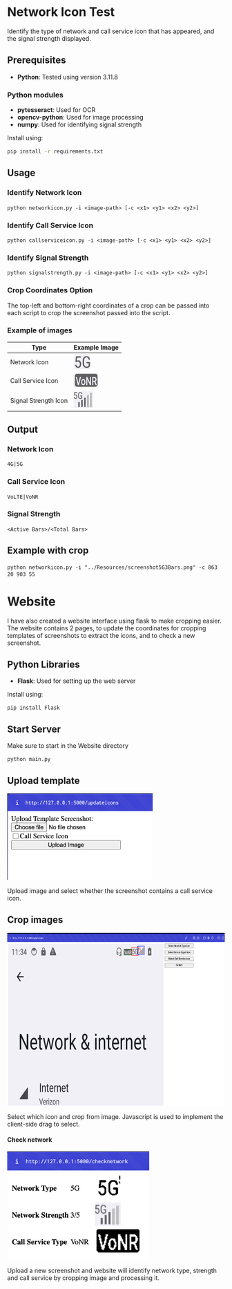 # Network Icon Test

Identify the type of network and call service icon that has appeared, and the signal strength displayed.

## Prerequisites

-   **Python**: Tested using version 3.11.8

### Python modules

-   **pytesseract**: Used for OCR
-   **opencv-python**: Used for image processing
-   **numpy**: Used for identifying signal strength

Install using:

```bash
pip install -r requirements.txt
```

## Usage

### Identify Network Icon

```
python networkicon.py -i <image-path> [-c <x1> <y1> <x2> <y2>]
```

### Identify Call Service Icon

```
python callserviceicon.py -i <image-path> [-c <x1> <y1> <x2> <y2>]
```

### Identify Signal Strength

```
python signalstrength.py -i <image-path> [-c <x1> <y1> <x2> <y2>]
```

### Crop Coordinates Option

The top-left and bottom-right coordinates of a crop can be passed into each script to crop the screenshot passed into the script.

### Example of images

| Type                 | Example Image             |
| -------------------- | ------------------------- |
| Network Icon         | ![5G](Resources/1.png)    |
| Call Service Icon    | ![VoNR](Resources/2.png)  |
| Signal Strength Icon | ![3Bars](Resources/3.png) |

## Output

### Network Icon

```
4G|5G
```

### Call Service Icon

```
VoLTE|VoNR
```

### Signal Strength

```
<Active Bars>/<Total Bars>
```

## Example with crop

```
python networkicon.py -i "../Resources/screenshot5G3Bars.png" -c 863 20 903 55
```

# Website

I have also created a website interface using flask to make cropping easier.
The website contains 2 pages, to update the coordinates for cropping templates of screenshots to extract the icons, and to check a new screenshot.

## Python Libraries

-   **Flask**: Used for setting up the web server

Install using:

```
pip install Flask
```

## Start Server

Make sure to start in the Website directory

```
python main.py
```

## Upload template

<img src="Resources/4.png" height="200">

Upload image and select whether the screenshot contains a call service icon.

## Crop images

<img src="Resources/5.png" height="400">

Select which icon and crop from image. Javascript is used to implement the client-side drag to select.

#### Check network

<img src="Resources/6.png" height="250">

Upload a new screenshot and website will identify network type, strength and call service by cropping image and processing it.

